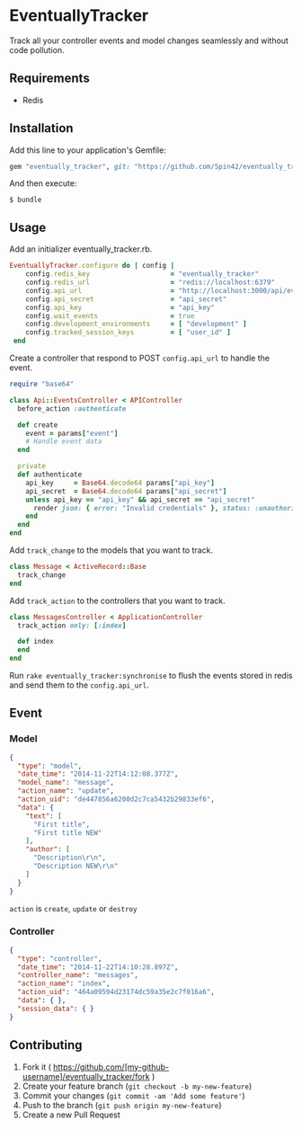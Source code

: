 # EventuallyTracker

Track all your controller events and model changes seamlessly and without code pollution.

## Requirements

* Redis

## Installation

Add this line to your application's Gemfile:

```ruby
gem "eventually_tracker", git: "https://github.com/Spin42/eventually_tracker.git"
```

And then execute:

    $ bundle

## Usage

Add an initializer eventually_tracker.rb.

```ruby
EventuallyTracker.configure do | config |
    config.redis_key    				= "eventually_tracker"
    config.redis_url    				= "redis://localhost:6379"
    config.api_url      				= "http://localhost:3000/api/events"
    config.api_secret   				= "api_secret"
    config.api_key      				= "api_key"
    config.wait_events 					= true
    config.development_environments 	= [ "development" ]
    config.tracked_session_keys     	= [ "user_id" ]
 end
```

Create a controller that respond to POST `config.api_url` to handle the event.

```ruby
require "base64"

class Api::EventsController < APIController
  before_action :authenticate

  def create
    event = params["event"]
    # Handle event data
  end

  private
  def authenticate
    api_key     = Base64.decode64 params["api_key"]
    api_secret  = Base64.decode64 params["api_secret"]
    unless api_key == "api_key" && api_secret == "api_secret"
      render json: { error: "Invalid credentials" }, status: :unauthorized
    end
  end
end
```

Add `track_change` to the models that you want to track.

```ruby
class Message < ActiveRecord::Base
  track_change
end
```

Add `track_action` to the controllers that you want to track.

```ruby
class MessagesController < ApplicationController
  track_action only: [:index]

  def index
  end
end
```

Run `rake eventually_tracker:synchronise` to flush the events stored in redis and send them to the `config.api_url`.

## Event

### Model

```json
{
  "type": "model",
  "date_time": "2014-11-22T14:12:08.377Z",
  "model_name": "message",
  "action_name": "update",
  "action_uid": "de447856a6200d2c7ca5432b29833ef6",
  "data": {
    "text": [
      "First title",
      "First title NEW"
    ],
    "author": [
      "Description\r\n",
      "Description NEW\r\n"
    ]
  }
}
```
`action` is `create`, `update` or `destroy`

### Controller

```json
{
  "type": "controller",
  "date_time": "2014-11-22T14:10:28.897Z",
  "controller_name": "messages",
  "action_name": "index",
  "action_uid": "464a09594d23174dc59a35e2c7f016a6",
  "data": { },
  "session_data": { }
}
```

## Contributing

1. Fork it ( https://github.com/[my-github-username]/eventually_tracker/fork )
2. Create your feature branch (`git checkout -b my-new-feature`)
3. Commit your changes (`git commit -am 'Add some feature'`)
4. Push to the branch (`git push origin my-new-feature`)
5. Create a new Pull Request
